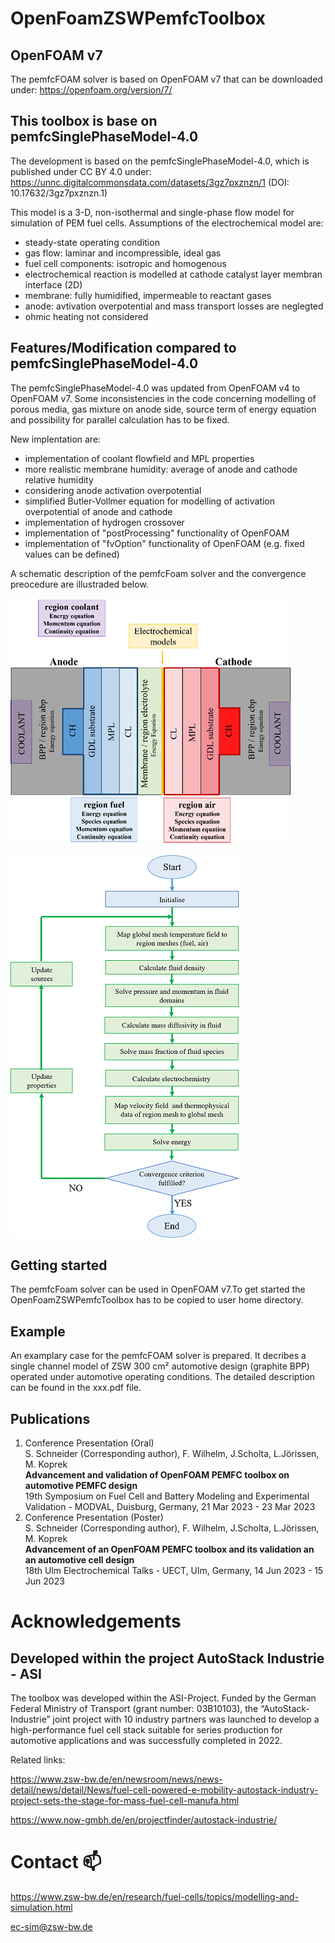 # OpenFoamZSWPemfcToolbox

## OpenFOAM v7
The pemfcFOAM solver is based on OpenFOAM v7 that can be downloaded under: https://openfoam.org/version/7/


## This toolbox is base on pemfcSinglePhaseModel-4.0

The development is based on the pemfcSinglePhaseModel-4.0, which is published under CC BY 4.0 under: https://unnc.digitalcommonsdata.com/datasets/3gz7pxznzn/1 (DOI: 10.17632/3gz7pxznzn.1)

This model is a 3-D, non-isothermal and single-phase flow model for simulation of PEM fuel cells. Assumptions of the electrochemical model are:
- steady-state operating condition
- gas flow: laminar and incompressible, ideal gas
- fuel cell components: isotropic and homogenous
- electrochemical reaction is modelled at cathode catalyst layer membran interface (2D)
- membrane: fully humidified, impermeable to reactant gases
- anode: avtivation overpotential and mass transport losses are neglegted
- ohmic heating not considered 


## Features/Modification compared to pemfcSinglePhaseModel-4.0
The pemfcSinglePhaseModel-4.0 was updated from OpenFOAM v4 to OpenFOAM v7. Some inconsistencies in the code concerning modelling of porous media, gas mixture on anode side, source term of energy equation and possibility for parallel calculation has to be fixed.
<!---
Anm.CB: ... has to be fixed. -> Müssen noch behoben werden? | Oder wurden schon behoben? -> ... have been fixed.
--->

New implentation are:
- implementation of coolant flowfield and MPL properties
- more realistic membrane humidity: average of anode and cathode relative humidity
- considering anode activation overpotential
- simplified Butler-Vollmer equation for modelling of activation overpotential of anode and cathode
- implementation of hydrogen crossover
- implementation of "postProcessing" functionality of OpenFOAM
- implementation of "fvOption" functionality of OpenFOAM (e.g. fixed values can be defined)

A schematic description of the pemfcFoam solver and the convergence preocedure are illustraded below.

![Shematic description of pemfcFoam Solver](schematicDescription_pemfcFoam.png)

![Convergence procedure pemfcFoam solver](Convergence_procedure_pemfcFoam.png)

## Getting started
The pemfcFoam solver can be used in OpenFOAM v7.To get started the OpenFoamZSWPemfcToolbox has to be copied to user home directory.   

## Example
An examplary case for the pemfcFOAM solver is prepared. It decribes a single channel model of ZSW 300 cm² automotive design (graphite BPP) operated under automotive operating conditions. The detailed description can be found in the xxx.pdf file.

## Publications

1. Conference Presentation (Oral) <br />
   S. Schneider (Corresponding author), F. Wilhelm, J.Scholta, L.Jörissen, M. Koprek  <br />
   **Advancement and validation of OpenFOAM PEMFC toolbox on automotive PEMFC design** <br />
   19th Symposium on Fuel Cell and Battery Modeling and Experimental Validation - MODVAL, Duisburg, Germany, 21 Mar 2023 - 23 Mar 2023
2. Conference Presentation (Poster)  <br />
   S. Schneider (Corresponding author), F. Wilhelm, J.Scholta, L.Jörissen, M. Koprek  <br />
   **Advancement of an OpenFOAM PEMFC toolbox and its validation an an automotive cell design** <br />
   18th Ulm Electrochemical Talks - UECT, Ulm, Germany, 14 Jun 2023 - 15 Jun 2023
  

<!---

## Supported Platforms

## Prerequisites

## Setting up OpenFoamZSWPemfcToolbox

# Documentation

# Feedback

## Reporting Bugs

## Development / How to contribute

--- ? Include links to speparate files ("Contribution guidelines" and "Roadmap") ? ---
--->

# Acknowledgements

## Developed within the project AutoStack Industrie - ASI

The toolbox was developed within the ASI-Project. Funded by the German Federal Ministry of Transport (grant number: 03B10103), the “AutoStack-Industrie” joint project with 10 industry partners was launched to develop a high-performance fuel cell stack suitable for series production for automotive applications and was successfully completed in 2022.

Related links:

https://www.zsw-bw.de/en/newsroom/news/news-detail/news/detail/News/fuel-cell-powered-e-mobility-autostack-industry-project-sets-the-stage-for-mass-fuel-cell-manufa.html

https://www.now-gmbh.de/en/projectfinder/autostack-industrie/

<!---
## Funding

## Cotributors

# Copyright and License

## OpenFOAM Licence (GPLv3)
"OpenFOAM is distributed by the OpenFOAM Foundation and is freely available and open source, licensed under the GNU General Public Licence.

There are two main elements to the GPL, designed to prevent open source software being exploited by their inclusion within non-free, closed sourced software products:

1. Software that includes source code licensed under the GPL inherits the GPL licence.
2. If compiled binaries of software licensed under GPL are distributed, the source code must also be made available by the distributor.

These aspects of the licence discourage exploitation, because if a closed sourced software product that includes open source software is sold for a fee, anyone purchasing the product could demand the source code and redistribute it for free.

Apart from this, the licence is designed to offer freedom, in particular it does not force users of the software to make modifications or developments publicly available. That means that software such as OpenFOAM can be used as the basis of in-house software." [https://openfoam.org/licence/]
--->

# Contact 📫

https://www.zsw-bw.de/en/research/fuel-cells/topics/modelling-and-simulation.html

ec-sim@zsw-bw.de

